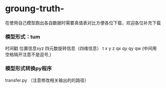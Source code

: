 # groung-truth-
在使用自己模型跑出各自数据时需要真值表对比方便各位下载，欢迎各位补充下载


###  模型形式：tum
时间戳 位置信息xyz 四元数旋转信息（四维信息）
t x y z qx qy qy qw (中间用空格隔开注意不是逗号,)

###  模型形式转换py程序
transfer.py （注意修改相关输出的的路径）
